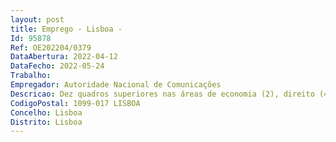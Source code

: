 ```yaml
--- 
layout: post
title: Emprego - Lisboa - 
Id: 95878
Ref: OE202204/0379
DataAbertura: 2022-04-12
DataFecho: 2022-05-24
Trabalho: 
Empregador: Autoridade Nacional de Comunicações
Descricao: Dez quadros superiores nas áreas de economia (2), direito (4) e engenharia das telecomunicações (3) e engenheiro de telecomunicações para a área de segurança das comunicações (1) para a Direção Geral de Regulação (DGR)
CodigoPostal: 1099-017 LISBOA
Concelho: Lisboa
Distrito: Lisboa
--- 
```

